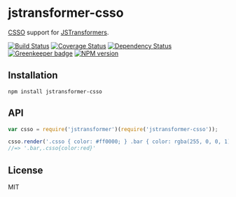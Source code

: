 # jstransformer-csso

[CSSO](https://github.com/css/csso/) support for [JSTransformers](http://github.com/jstransformers).

[![Build Status](https://img.shields.io/travis/jstransformers/jstransformer-csso/master.svg)](https://travis-ci.org/jstransformers/jstransformer-csso)
[![Coverage Status](https://img.shields.io/codecov/c/github/jstransformers/jstransformer-csso/master.svg)](https://codecov.io/gh/jstransformers/jstransformer-csso)
[![Dependency Status](https://img.shields.io/david/jstransformers/jstransformer-csso/master.svg)](http://david-dm.org/jstransformers/jstransformer-csso)
[![Greenkeeper badge](https://badges.greenkeeper.io/jstransformers/jstransformer-csso.svg)](https://greenkeeper.io/)
[![NPM version](https://img.shields.io/npm/v/jstransformer-csso.svg)](https://www.npmjs.org/package/jstransformer-csso)

## Installation

    npm install jstransformer-csso

## API

```js
var csso = require('jstransformer')(require('jstransformer-csso'));

csso.render('.csso { color: #ff0000; } .bar { color: rgba(255, 0, 0, 1); }').body
//=> '.bar,.csso{color:red}'
```

## License

MIT
